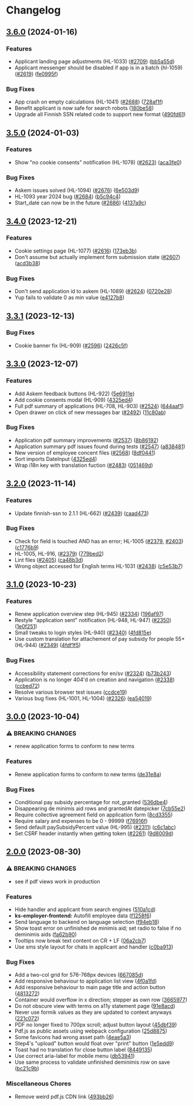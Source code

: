# Changelog

## [3.6.0](https://github.com/City-of-Helsinki/yjdh/compare/benefit-applicant-v3.5.0...benefit-applicant-v3.6.0) (2024-01-16)


### Features

* Applicant landing page adjustments (HL-1033) ([#2709](https://github.com/City-of-Helsinki/yjdh/issues/2709)) ([bb5a55d](https://github.com/City-of-Helsinki/yjdh/commit/bb5a55d48714177c867702c276a49ce754ed2e9b))
* Applicant messenger should be disabled if app is in a batch (hl-1059) ([#2619](https://github.com/City-of-Helsinki/yjdh/issues/2619)) ([fe0995f](https://github.com/City-of-Helsinki/yjdh/commit/fe0995fe1ee96414f36ab113de88b7b81054eec6))


### Bug Fixes

* App crash on empty calculations (HL-1041) ([#2688](https://github.com/City-of-Helsinki/yjdh/issues/2688)) ([728af1f](https://github.com/City-of-Helsinki/yjdh/commit/728af1f79200b1b524569ca80716b6be6de316d7))
* Benefit applicant is now safe for search robots ([180be58](https://github.com/City-of-Helsinki/yjdh/commit/180be58885683877fef0c640dcdcc987e60b21d5))
* Upgrade all Finnish SSN related code to support new format ([490fd61](https://github.com/City-of-Helsinki/yjdh/commit/490fd610a11ac9eef0a181350b1a1af4c232a566))

## [3.5.0](https://github.com/City-of-Helsinki/yjdh/compare/benefit-applicant-v3.4.0...benefit-applicant-v3.5.0) (2024-01-03)


### Features

* Show "no cookie consents" notification (HL-1078) ([#2623](https://github.com/City-of-Helsinki/yjdh/issues/2623)) ([aca3fe0](https://github.com/City-of-Helsinki/yjdh/commit/aca3fe0bccd9e7a0494b842f1086c344b896905c))


### Bug Fixes

* Askem issues solved (HL-1094) ([#2676](https://github.com/City-of-Helsinki/yjdh/issues/2676)) ([6e503d9](https://github.com/City-of-Helsinki/yjdh/commit/6e503d943340d172d102a43b3263f305e7fd65cb))
* HL-1093 year 2024 bug ([#2684](https://github.com/City-of-Helsinki/yjdh/issues/2684)) ([b5c94c4](https://github.com/City-of-Helsinki/yjdh/commit/b5c94c40449a47ac4524d2c3c5fedc1fab15fa6b))
* Start_date can now be in the future ([#2686](https://github.com/City-of-Helsinki/yjdh/issues/2686)) ([4137a9c](https://github.com/City-of-Helsinki/yjdh/commit/4137a9c489cbc648610f9b3d67d063c8f4b52624))

## [3.4.0](https://github.com/City-of-Helsinki/yjdh/compare/benefit-applicant-v3.3.1...benefit-applicant-v3.4.0) (2023-12-21)


### Features

* Cookie settings page (HL-1077) ([#2616](https://github.com/City-of-Helsinki/yjdh/issues/2616)) ([173eb3b](https://github.com/City-of-Helsinki/yjdh/commit/173eb3bae1818d1f31abe2ae1eae8ad666622d19))
* Don't assume but actually implement form submission state ([#2607](https://github.com/City-of-Helsinki/yjdh/issues/2607)) ([acd3b38](https://github.com/City-of-Helsinki/yjdh/commit/acd3b3847fde9b3827915563d2f0e508a52a5348))


### Bug Fixes

* Don't send application id to askem (HL-1089) ([#2624](https://github.com/City-of-Helsinki/yjdh/issues/2624)) ([0720e28](https://github.com/City-of-Helsinki/yjdh/commit/0720e289365774a34551df12af545c4dd8b7b1c3))
* Yup fails to validate 0 as min value ([e4127b8](https://github.com/City-of-Helsinki/yjdh/commit/e4127b89ccde1681644ee7e9af9a33f2728c6f34))

## [3.3.1](https://github.com/City-of-Helsinki/yjdh/compare/benefit-applicant-v3.3.0...benefit-applicant-v3.3.1) (2023-12-13)


### Bug Fixes

* Cookie banner fix (HL-909) ([#2596](https://github.com/City-of-Helsinki/yjdh/issues/2596)) ([2426c5f](https://github.com/City-of-Helsinki/yjdh/commit/2426c5f14ecb0d761cdf13b8e7c27f431b931039))

## [3.3.0](https://github.com/City-of-Helsinki/yjdh/compare/benefit-applicant-v3.2.0...benefit-applicant-v3.3.0) (2023-12-07)


### Features

* Add Askem feedback buttons (HL-922) ([5e6911e](https://github.com/City-of-Helsinki/yjdh/commit/5e6911ea4d6fdd52a0a76119311b4f6469d53ee5))
* Add cookie consents modal (HL-909) ([4325ed4](https://github.com/City-of-Helsinki/yjdh/commit/4325ed4ede6c3dbb2baaeefc849c4252cca77984))
* Full pdf summary of applications (HL-708, HL-903) ([#2524](https://github.com/City-of-Helsinki/yjdh/issues/2524)) ([644aaf1](https://github.com/City-of-Helsinki/yjdh/commit/644aaf1d13532acbcbc2f1252335a1ff7f88405d))
* Open drawer on click of new messages bar ([#2492](https://github.com/City-of-Helsinki/yjdh/issues/2492)) ([11c80ab](https://github.com/City-of-Helsinki/yjdh/commit/11c80abd7ae4536db45c0d26f507af705f6fdc37))


### Bug Fixes

* Application pdf summary improvements ([#2537](https://github.com/City-of-Helsinki/yjdh/issues/2537)) ([8b86192](https://github.com/City-of-Helsinki/yjdh/commit/8b861927ee6a1ae333f43702be9351a29011393f))
* Application summary pdf issues found during tests ([#2547](https://github.com/City-of-Helsinki/yjdh/issues/2547)) ([a838481](https://github.com/City-of-Helsinki/yjdh/commit/a8384811ab08a033acf9bd4dfb424fd60dd7e56e))
* New version of employee concent files ([#2568](https://github.com/City-of-Helsinki/yjdh/issues/2568)) ([8df0441](https://github.com/City-of-Helsinki/yjdh/commit/8df04415986dbbc443b0ea7d84456eff31de88fd))
* Sort imports DateInput ([4325ed4](https://github.com/City-of-Helsinki/yjdh/commit/4325ed4ede6c3dbb2baaeefc849c4252cca77984))
* Wrap i18n key with translation fuction ([#2483](https://github.com/City-of-Helsinki/yjdh/issues/2483)) ([051469d](https://github.com/City-of-Helsinki/yjdh/commit/051469d148f280448b447c44cd801f91e9021ac3))

## [3.2.0](https://github.com/City-of-Helsinki/yjdh/compare/benefit-applicant-v3.1.0...benefit-applicant-v3.2.0) (2023-11-14)


### Features

* Update finnish-ssn to 2.1.1 (HL-662) ([#2439](https://github.com/City-of-Helsinki/yjdh/issues/2439)) ([caad473](https://github.com/City-of-Helsinki/yjdh/commit/caad47333be57fd04c5fe57272f1b0832fad46e5))


### Bug Fixes

* Check for field is touched AND has an error; HL-1005 ([#2379](https://github.com/City-of-Helsinki/yjdh/issues/2379), [#2403](https://github.com/City-of-Helsinki/yjdh/issues/2403)) ([c1776b9](https://github.com/City-of-Helsinki/yjdh/commit/c1776b985235665d78922624063b26e66c2f4435))
* HL-1005, HL-916,  ([#2379](https://github.com/City-of-Helsinki/yjdh/issues/2379)) ([779bed2](https://github.com/City-of-Helsinki/yjdh/commit/779bed2787ef7cc0c11f9e49d3b85a9bd891174c))
* Lint files ([#2405](https://github.com/City-of-Helsinki/yjdh/issues/2405)) ([ca48b3d](https://github.com/City-of-Helsinki/yjdh/commit/ca48b3d8a475f309cec1e17e8cb38e230d35c96f))
* Wrong object accessed for English terms HL-1031 ([#2438](https://github.com/City-of-Helsinki/yjdh/issues/2438)) ([c5e53b7](https://github.com/City-of-Helsinki/yjdh/commit/c5e53b79f594b878bf72c70f1735366f1367a310))

## [3.1.0](https://github.com/City-of-Helsinki/yjdh/compare/benefit-applicant-v3.0.0...benefit-applicant-v3.1.0) (2023-10-23)


### Features

* Renew application overview step (HL-945) ([#2334](https://github.com/City-of-Helsinki/yjdh/issues/2334)) ([196af97](https://github.com/City-of-Helsinki/yjdh/commit/196af9722c47a18e20bee696f02d1ac06f847da3))
* Restyle "application sent" notification (HL-948, HL-947) ([#2350](https://github.com/City-of-Helsinki/yjdh/issues/2350)) ([1e0f251](https://github.com/City-of-Helsinki/yjdh/commit/1e0f251a9c68fdfea90b1215aff15156e7f86f6b))
* Small tweaks to login styles (HL-940) ([#2340](https://github.com/City-of-Helsinki/yjdh/issues/2340)) ([4fd815e](https://github.com/City-of-Helsinki/yjdh/commit/4fd815ecfa828b33a863627010f9c9b9820ee25a))
* Use custom translation for attachement of pay subsidy for people 55+ (HL-944) ([#2349](https://github.com/City-of-Helsinki/yjdh/issues/2349)) ([4fdf1f5](https://github.com/City-of-Helsinki/yjdh/commit/4fdf1f51437533173b856f89d82864a683003e48))


### Bug Fixes

* Accessibility statement corrections for en/sv ([#2324](https://github.com/City-of-Helsinki/yjdh/issues/2324)) ([b73b243](https://github.com/City-of-Helsinki/yjdh/commit/b73b2434e1318ab46396bc46dd511427d7483d67))
* Application is no longer 404'd on creation and navigation ([#2338](https://github.com/City-of-Helsinki/yjdh/issues/2338)) ([ccbed72](https://github.com/City-of-Helsinki/yjdh/commit/ccbed721c2841edaab9075b1e9dcd1708442d20d))
* Resolve various browser test issues ([ccdce19](https://github.com/City-of-Helsinki/yjdh/commit/ccdce1905261f28c313ef272f88eb00485510d25))
* Various bug fixes (HL-1001, HL-1004) ([#2326](https://github.com/City-of-Helsinki/yjdh/issues/2326)) ([ea54019](https://github.com/City-of-Helsinki/yjdh/commit/ea5401943b1cedb66b4ebb0236b10d0fb1abb144))

## [3.0.0](https://github.com/City-of-Helsinki/yjdh/compare/benefit-applicant-v2.0.0...benefit-applicant-v3.0.0) (2023-10-04)


### ⚠ BREAKING CHANGES

* renew application forms to conform to new terms

### Features

* Renew application forms to conform to new terms ([de31e8a](https://github.com/City-of-Helsinki/yjdh/commit/de31e8a5b3d4ff0b4d24466e37f30b8067617831))


### Bug Fixes

* Conditional pay subsidy percentage for not_granted ([536dbe4](https://github.com/City-of-Helsinki/yjdh/commit/536dbe42235f96b359691fdb6fc2982c5644b84a))
* Disappearing de minimis aid rows and grantedAt datepicker ([7cb55e2](https://github.com/City-of-Helsinki/yjdh/commit/7cb55e2e6f83af3b3e5f7abaea32a4a1ba11df5b))
* Require collective agreement field on application form ([8cd3355](https://github.com/City-of-Helsinki/yjdh/commit/8cd335542a31d5ffd1f9b9e1ff7baaa2ae9100e8))
* Require salary and expenses to be 0 - 99999 ([f76916f](https://github.com/City-of-Helsinki/yjdh/commit/f76916f78c91e5193318bd75af7cfbb461990fec))
* Send default paySubsidyPercent value (HL-995) ([#2311](https://github.com/City-of-Helsinki/yjdh/issues/2311)) ([c6c1abc](https://github.com/City-of-Helsinki/yjdh/commit/c6c1abcdbb8fe1332da19decf53d84a56b615a30))
* Set CSRF header instantly when getting token ([#2261](https://github.com/City-of-Helsinki/yjdh/issues/2261)) ([9d8009d](https://github.com/City-of-Helsinki/yjdh/commit/9d8009df4bf549ec2c93d5cbb9b4e7cff54fcb3a))

## [2.0.0](https://github.com/City-of-Helsinki/yjdh/compare/benefit-applicant-v1.0.0...benefit-applicant-v2.0.0) (2023-08-30)


### ⚠ BREAKING CHANGES

* see if pdf views work in production

### Features

* Hide handler and applicant from search engines ([510a1cd](https://github.com/City-of-Helsinki/yjdh/commit/510a1cdd7678ed3be4ca14ead2ae182eabf2bf24))
* **ks-employer-frontend:** Autofill employee data ([f1258f6](https://github.com/City-of-Helsinki/yjdh/commit/f1258f6889ac6dd97fe5e3c621795dbfa2b3a0d8))
* Send language to backend on language selection ([f94eb18](https://github.com/City-of-Helsinki/yjdh/commit/f94eb1807d8ed0a271c1aba5901a0ec7292ff413))
* Show toast error on unfinished de minimis aid; set radio to false if no deminimis aids ([fa62b90](https://github.com/City-of-Helsinki/yjdh/commit/fa62b9093145d86a6dafd2d83fd740eac8b3bba1))
* Tooltips now break text content on CR + LF ([06a2cb7](https://github.com/City-of-Helsinki/yjdh/commit/06a2cb706151d928ee6a5376bbf5feff8da6303a))
* Use sms style layout for chats in applicant and handler ([c0ba913](https://github.com/City-of-Helsinki/yjdh/commit/c0ba913db40cea2d59235b819a8ce07a418ea5b9))


### Bug Fixes

* Add a two-col grid for 576-768px devices ([667085d](https://github.com/City-of-Helsinki/yjdh/commit/667085dfadc084a28f4c52c795a5f36d2c4c67e9))
* Add responsive behaviour to application list view ([4f0a1fd](https://github.com/City-of-Helsinki/yjdh/commit/4f0a1fdd3b4e3ca128bedeb078627f884c7af34b))
* Add responsive behaviour to main page title and action button ([4813272](https://github.com/City-of-Helsinki/yjdh/commit/4813272b3c34396a8b4af82e785de210cbf422fa))
* Container would overflow in x direction; stepper as own row ([3665977](https://github.com/City-of-Helsinki/yjdh/commit/36659776ce2c100511e02914c25c08e086e67ddb))
* Do not obscure view with terms on a11y statement page ([91e8acd](https://github.com/City-of-Helsinki/yjdh/commit/91e8acdbd36661419948d82777288c262d4f26b0))
* Never use formik values as they are updated to context anyways ([221c072](https://github.com/City-of-Helsinki/yjdh/commit/221c07208ce39bf08221036db8b1b3a2029a6f96))
* PDF no longer fixed to 700px scroll; adjust button layout ([45dbf39](https://github.com/City-of-Helsinki/yjdh/commit/45dbf39901020338048da396321791a9688ac562))
* Pdf.js as public assets using webpack configuration ([25d8875](https://github.com/City-of-Helsinki/yjdh/commit/25d8875669270b95263b251f092609be6f6e43db))
* Some favicons had wrong asset path ([4eae5a3](https://github.com/City-of-Helsinki/yjdh/commit/4eae5a3dd0fa507d6e7c25404c15b2d9014f6882))
* Step4's "upload" button would float over "print" button ([1e5edd9](https://github.com/City-of-Helsinki/yjdh/commit/1e5edd9d0eb9c2803cd9c9f1f01adab3d7d747a6))
* Toast had no translation for close button label ([8449135](https://github.com/City-of-Helsinki/yjdh/commit/84491350ddbf7806854b27fce6ec5cef6b8b509b))
* Use correct aria-label for mobile menu ([db53941](https://github.com/City-of-Helsinki/yjdh/commit/db53941be30cd8aae405a2363a1e0d5e39bf923b))
* Use same process to validate unfinished deminimis row on save ([bc21c9b](https://github.com/City-of-Helsinki/yjdh/commit/bc21c9be3c504a96ca792f2ac1885ce3246e6fed))


### Miscellaneous Chores

* Remove weird pdf.js CDN link ([493bb26](https://github.com/City-of-Helsinki/yjdh/commit/493bb2643ed0ed42de6482d4766be52d220a5df1))
